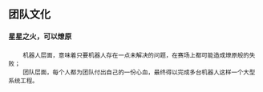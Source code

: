 ## 团队文化

#### <font style='STXINKA'>星星之火，可以燎原</font>

		机器人层面，意味着只要机器人存在一点未解决的问题，在赛场上都可能造成燎原般的失败；
		团队层面，每个人都为团队付出自己的一份心血，最终得以完成多台机器人这样一个大型系统工程。
